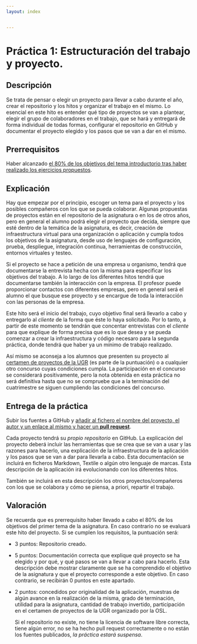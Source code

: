 ```yaml
---
layout: index


---
```

Práctica 1: Estructuración del trabajo y proyecto.
=====================================

Descripción
-----------------

Se trata de pensar o elegir un proyecto para llevar a cabo durante el año,
crear el repositorio y los hitos y organizar el trabajo en el
mismo. Lo esencial en este hito es entender qué tipo de proyectos se van a
plantear, elegir el grupo de colaboradores en el trabajo, que se hará
y entregará de forma individual de todas formas, configurar
el repositorio en GitHub y documentar el proyecto elegido y los pasos que se van a dar
en el mismo.

Prerrequisitos
--------------------

Haber alcanzado
[el 80% de los objetivos del tema introductorio tras haber realizado los ejercicios propuestos](../temas/Intro_concepto_y_soporte_fisico). 

Explicación
----------------

Hay que empezar por el principio, escoger un tema para el proyecto y
los posibles compañeros con los que se pueda colaborar. Algunas
propuestas de proyectos están en el 
repositorio de la asignatura o en los de otros años, pero en general
el alumno podrá elegir el proyecto que decida, siempre que esté dentro
de la temática de la asignatura, es decir, creación de infraestructura
virtual para una organización o aplicación y cumpla todos los
objetivos de la asignatura, desde uso de lenguajes de configuración,
prueba, despliegue, integración continua, herramientas de
construcción, entornos virtuales y testeo.

Si el proyecto se hace a petición de una empresa u organismo, tendrá
que documentarse la entrevista hecha con la misma para especificar los
objetivos del trabajo. A lo largo de los diferentes hitos tendrá que
documentarse también la interacción con la empresa. El profesor puede
proporcionar contactos con diferentes empresas, pero en general será
el alumno el que busque ese proyecto y se encargue de toda la
interacción con las personas de la empresa. 

Este hito será el inicio del trabajo, cuyo objetivo final será
llevarlo a cabo y entregarlo al *cliente* de la forma que éste lo haya
solicitado. Por lo tanto, a partir de este momento se tendrán que
concentar entrevistas con el *cliente* para que explique de forma
precisa que es lo que desea y se pueda comenzar a crear la
infraestructura y código necesaro para la segunda práctica, donde
tendrá que haber ya un mínimo de trabajo realizado. 

Así mismo se aconseja a los alumnos que presenten su proyecto al
[certamen de proyectos de la UGR](http://osl.ugr.es/bases-de-los-premios-a-proyectos-libres-de-la-ugr/)
(es parte de la puntuación) o a cualquier
otro concurso cuyas condiciones cumpla. La participación en el
concurso se considerará positivamente, pero la nota obtenida en esta
práctica no será definitiva hasta que no se compruebe que a la
terminación del cuatrimestre se siguen cumpliendo las condiciones del
concurso. 

Entrega de la práctica
--------------------------------

Subir los fuentes a GitHub y
[añadir al fichero el nombre del proyecto, el autor y un enlace al mismo y hacer un **pull request**](https://github.com/JJ/IV-2015-16/practicas/1.md). 

Cada proyecto tendrá su *propio repositorio* en GitHub. La explicación
del proyecto deberá incluir las herramientas que se crea que se van a
usar y las razones para hacerlo, una explicación de la infraestructura
de la aplicación y los pasos que se van a dar para llevarla a cabo. Esta documentación se incluirá
en ficheros  Markdown,
Textile o algún otro lenguaje de marcas. Esta descripción de la
aplicación irá evolucionando con los diferentes hitos.

También se incluirá en esta descripción los otros proyectos/compañeros
con los que se colabora y cómo se piensa, a priori, repartir el trabajo.

Valoración
--------------

Se recuerda que es prerrequisito haber llevado a cabo el 80% de los
objetivos del primer tema de la asignatura. En caso contrario no se
evaluará este hito del proyecto. Si se cumplen los requisitos, la
puntuación será:

* 3 puntos: Repositorio creado. 
* 5 puntos: Documentación correcta que explique qué proyecto se ha
  elegido y por qué, y qué pasos se van a llevar a cabo para
  hacerlo. Esta descripción debe mostrar claramente que se ha
  comprendido el objetivo de la asignatura y que el proyecto
  corresponde a este objetivo. En caso contrario, se recibirán 0
  puntos en este apartado.
* 2 puntos: concedidos por originalidad de la aplicación, muestras de
  algún avance en la realización de la misma, grado de
  terminación, utilidad para la asignatura, cantidad de trabajo
  invertido, participación en el certamen de proyectos de la UGR
  organizado por la OSL.
  
  Si el repositorio no existe, no tiene la licencia de software libre
  correcta, tiene algún error, no se ha hecho pull request
  correctamente o no están los fuentes publicados, *la práctica estará
  suspensa*. 
